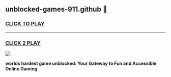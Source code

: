 
## unblocked-games-911.github 👋
<h3>
<a href="https://premium.freeplayer.one?title=unblocked-games-911.github&ref=14F">CLICK TO PLAY</a></h3>
<hr>

<h3>
<a href="https://premium.freeplayer.one?title=unblocked-games-911.github&ref=14F">CLICK 2 PLAY</a>
  
</h3>

<a href="https://premium.freeplayer.one?title=unblocked-games-911.github&ref=12F/"><img src="https://clearcache.store/games.png"></a>


**worlds hardest game unblocked: Your Gateway to Fun and Accessible Online Gaming**

